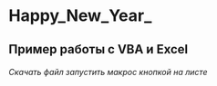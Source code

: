 # Happy_New_Year_
## Пример работы с VBA и Excel
###### Скачать файл запустить макрос кнопкой на листе
